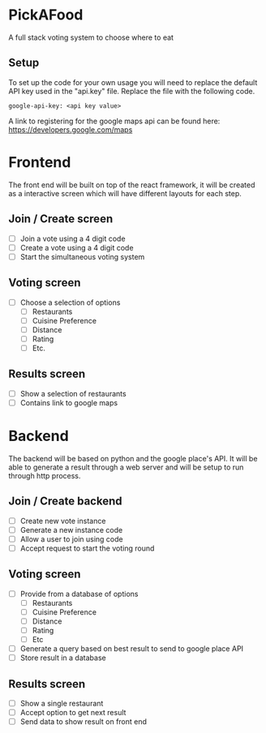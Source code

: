 # PickAFood
A full stack voting system to choose where to eat 


## Setup 
To set up the code for your own usage you will need to replace the default API key used in the "api.key" file. Replace the file with the following code. 

```
google-api-key: <api key value>
```

A link to registering for the google maps api can be found here:
https://developers.google.com/maps


# Frontend
The front end will be built on top of the react framework, it will be created as a interactive screen which will have different layouts for each step.

## Join / Create screen 
- [ ] Join a vote using a 4 digit code 
- [ ] Create a vote using a 4 digit code 
- [ ] Start the simultaneous voting system  

## Voting screen 
- [ ] Choose a selection of options 
  - [ ] Restaurants 
  - [ ] Cuisine Preference
  - [ ] Distance  
  - [ ] Rating 
  - [ ] Etc.

## Results screen 
- [ ] Show a selection of restaurants  
- [ ] Contains link to google maps 

# Backend 
The backend will be based on python and the google place's API. It will be able to generate a result through a web server and will be setup to run through http process. 

## Join / Create backend 
- [ ] Create new vote instance 
- [ ] Generate a new instance code 
- [ ] Allow a user to join using code 
- [ ] Accept request to start the voting round 

## Voting screen 
- [ ] Provide from a database of options  
  - [ ] Restaurants 
  - [ ] Cuisine Preference
  - [ ] Distance  
  - [ ] Rating 
  - [ ] Etc
- [ ] Generate a query based on best result to send to google place API 
- [ ] Store result in a database
## Results screen 
- [ ] Show a single restaurant
- [ ] Accept option to get next result
- [ ] Send data to show result on front end 